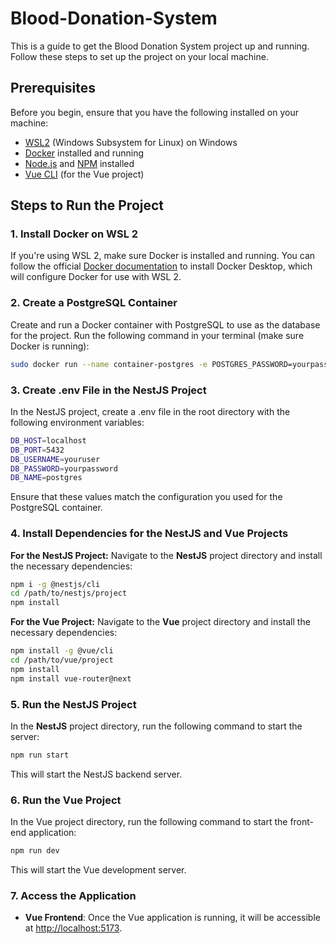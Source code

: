 # Blood-Donation-System
This is a guide to get the Blood Donation System project up and running. Follow these steps to set up the project on your local machine.
## Prerequisites
Before you begin, ensure that you have the following installed on your machine:
* [WSL2](https://learn.microsoft.com/en-us/windows/wsl/install) (Windows Subsystem for Linux) on Windows
* [Docker](https://docs.docker.com/engine/install/) installed and running
* [Node.js](https://nodejs.org/en) and [NPM](https://www.npmjs.com/) installed
* [Vue CLI](https://cli.vuejs.org/) (for the Vue project)
## Steps to Run the Project
### 1. Install Docker on WSL 2
If you're using WSL 2, make sure Docker is installed and running. You can follow the official [Docker documentation](https://docs.docker.com/) to install Docker Desktop, which will configure Docker for use with WSL 2.
### 2. Create a PostgreSQL Container
Create and run a Docker container with PostgreSQL to use as the database for the project. Run the following command in your terminal (make sure Docker is running):
```bash
sudo docker run --name container-postgres -e POSTGRES_PASSWORD=yourpassword -e POSTGRES_USER=youruser -e POSTGRES_DB=postgres -p 5432:5432 -d postgres
```
### 3. Create .env File in the NestJS Project
In the NestJS project, create a .env file in the root directory with the following environment variables:
```bash
DB_HOST=localhost
DB_PORT=5432
DB_USERNAME=youruser
DB_PASSWORD=yourpassword
DB_NAME=postgres
```
Ensure that these values match the configuration you used for the PostgreSQL container.
### 4. Install Dependencies for the NestJS and Vue Projects
**For the NestJS Project:**
Navigate to the **NestJS** project directory and install the necessary dependencies:
```bash
npm i -g @nestjs/cli
cd /path/to/nestjs/project
npm install
```
**For the Vue Project:**
Navigate to the **Vue** project directory and install the necessary dependencies:
```bash
npm install -g @vue/cli
cd /path/to/vue/project
npm install
npm install vue-router@next	
```
### 5. Run the NestJS Project
In the **NestJS** project directory, run the following command to start the server:
```bash
npm run start
```
This will start the NestJS backend server.
### 6. Run the Vue Project
In the Vue project directory, run the following command to start the front-end application:
```bash
npm run dev
```
This will start the Vue development server.
### 7. Access the Application
* **Vue Frontend**: Once the Vue application is running, it will be accessible at [http://localhost:5173](http://localhost:5173/).
